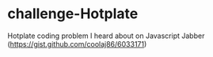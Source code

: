 # challenge-Hotplate
Hotplate coding problem I heard about on Javascript Jabber (https://gist.github.com/coolaj86/6033171)
